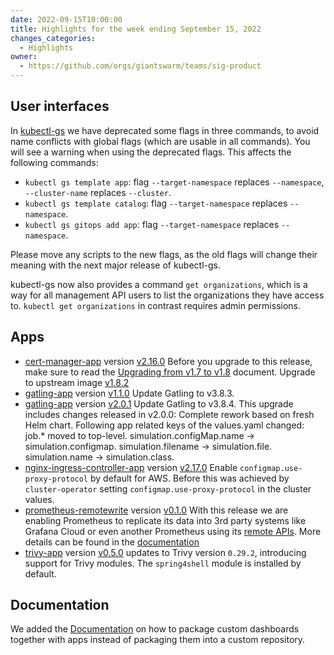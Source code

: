 ```yaml
---
date: 2022-09-15T10:00:00
title: Highlights for the week ending September 15, 2022
changes_categories:
  - Highlights
owner:
  - https://github.com/orgs/giantswarm/teams/sig-product
---
```

## User interfaces

In [kubectl-gs](https://github.com/giantswarm/kubectl-gs/releases/tag/v2.22.0) we have deprecated some flags in three commands, to avoid name conflicts with global flags (which are usable in all commands). You will see a warning when using the deprecated flags. This affects the following commands:

- `kubectl gs template app`: flag `--target-namespace` replaces `--namespace`, `--cluster-name` replaces `--cluster`.
- `kubectl gs template catalog`: flag `--target-namespace` replaces `--namespace`.
- `kubectl gs gitops add app`: flag `--target-namespace` replaces `--namespace`.

Please move any scripts to the new flags, as the old flags will change their meaning with the next major release of kubectl-gs.

kubectl-gs now also provides a command `get organizations`, which is a way for all management API users to list the organizations they have access to. `kubectl get organizations` in contrast requires admin permissions.

## Apps

- [cert-manager-app](https://github.com/giantswarm/cert-manager-app) version [v2.16.0](https://github.com/giantswarm/cert-manager-app/blob/master/CHANGELOG.md#2160---2022-09-12) Before you upgrade to this release, make sure to read the [Upgrading from v1.7 to v1.8](https://cert-manager.io/docs/installation/upgrading/upgrading-1.7-1.8/) document. Upgrade to upstream image [v1.8.2](https://github.com/jetstack/cert-manager/releases/tag/v1.8.2)
- [gatling-app](https://github.com/giantswarm/gatling-app) version [v1.1.0](https://github.com/giantswarm/gatling-app/blob/master/CHANGELOG.md#110---2022-09-13) Update Gatling to v3.8.3.
- [gatling-app](https://github.com/giantswarm/gatling-app) version [v2.0.1](https://github.com/giantswarm/gatling-app/blob/master/CHANGELOG.md#201---2022-09-14) Update Gatling to v3.8.4. This upgrade includes changes released in v2.0.0: Complete rework based on fresh Helm chart. Following app related keys of the values.yaml changed: job.* moved to top-level. simulation.configMap.name -> simulation.configmap. simulation.filename -> simulation.file. simulation.name -> simulation.class.
- [nginx-ingress-controller-app](https://github.com/giantswarm/nginx-ingress-controller-app) version [v2.17.0](https://github.com/giantswarm/nginx-ingress-controller-app) Enable `configmap.use-proxy-protocol` by default for AWS. Before this was achieved by `cluster-operator` setting `configmap.use-proxy-protocol` in the cluster values.
- [prometheus-remotewrite](https://github.com/giantswarm/prometheus-remotewrite) version [v0.1.0](https://github.com/giantswarm/prometheus-remotewrite/blob/main/CHANGELOG.md#010---2022-07-13) With this release we are enabling Prometheus to replicate its data into 3rd party systems like Grafana Cloud or even another Prometheus using its [remote APIs](https://prometheus.io/blog/2019/10/10/remote-read-meets-streaming/#remote-apis). More details can be found in the [documentation](https://docs.giantswarm.io/ui-api/observability/prometheus-remotewrite/)
- [trivy-app](https://github.com/giantswarm/trivy-app) version [v0.5.0](https://github.com/giantswarm/trivy-app/blob/main/CHANGELOG.md#050---2022-09-09) updates to Trivy version `0.29.2`, introducing support for Trivy modules. The `spring4shell` module is installed by default.

## Documentation

We added the [Documentation](https://docs.giantswarm.io/ui-api/observability/grafana/custom-dashboards/) on how to package custom dashboards together with apps instead of packaging them into a custom repository. 
